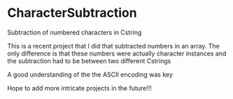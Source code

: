 # CharacterSubtraction
Subtraction of numbered characters in Cstring

This is a recent project that I did that subtracted numbers in an array.
The only difference is that these numbers were actually character instances and the subtraction had to be between two different Cstrings

A good understanding of the the ASCII encoding was key

Hope to add more intricate projects in the future!!!
